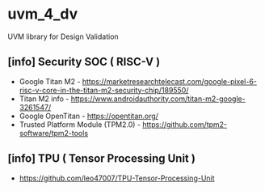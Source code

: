 # uvm_4_dv
UVM library for Design Validation

## [info] Security SOC ( RISC-V )
- Google Titan M2 - https://marketresearchtelecast.com/google-pixel-6-risc-v-core-in-the-titan-m2-security-chip/189550/
- Titan M2 info - https://www.androidauthority.com/titan-m2-google-3261547/ 
- Google OpenTitan - https://opentitan.org/
- Trusted Platform Module (TPM2.0) - https://github.com/tpm2-software/tpm2-tools  

## [info] TPU ( Tensor Processing Unit )
- https://github.com/leo47007/TPU-Tensor-Processing-Unit
